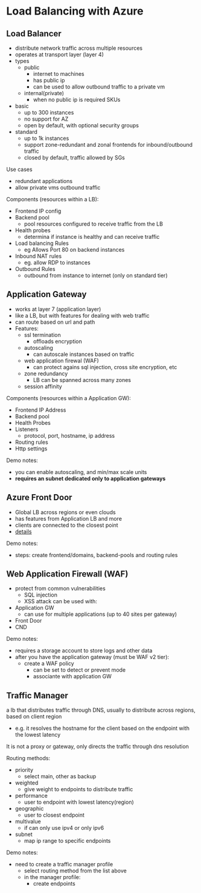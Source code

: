 # Load Balancing with Azure

## Load Balancer
- distribute network traffic across multiple resources
- operates at transport layer (layer 4)
- types
  - public
    - internet to machines
	- has public ip
	- can be used to allow outbound traffic to a private vm 
  - internal(private)
    - when no public ip is required
SKUs
- basic
  - up to 300 instances
  - no support for AZ
  - open by default, with optional security groups
- standard
  - up to 1k instances
  - support zone-redundant and zonal frontends for inbound/outbound traffic
  - closed by default, traffic allowed by SGs

Use cases
- redundant applications
- allow private vms outbound traffic

Components (resources within a LB):
- Frontend IP config
- Backend pool
  - pool resources configured to receive traffic from the LB
- Health probes
  - determina if instance is healthy and can receive traffic
- Load balancing Rules
  - eg Allows Port 80 on backend instances
- Inbound NAT rules
  - eg. allow RDP to instances
- Outbound Rules
  - outbound from instance to internet (only on standard tier)

## Application Gateway
- works at layer 7 (application layer)
- like a LB, but with features for dealing with web traffic
- can route based on url and path
- Features:
  - ssl termination
    - offloads encryption
  - autoscaling
    - can autoscale instances based on traffic
  - web application firewal (WAF)
    - can protect agains sql injection, cross site encryption, etc
  - zone redundancy
    - LB can be spanned across many zones
  - session affinity

Components (resources within a Application GW):
- Frontend IP Address
- Backend pool
- Health Probes
- Listeners
  - protocol, port, hostname, ip address
- Routing rules
- Http settings

Demo notes:
- you can enable autoscaling, and min/max scale units
- __requires an subnet dedicated only to application gateways__

## Azure Front Door
- Global LB across regions or even clouds
- has features from Application LB and more
- clients are connected to the closest point
- [details](https://docs.microsoft.com/en-us/azure/frontdoor/front-door-overview)

Demo notes:
- steps: create frontend/domains, backend-pools and routing rules

## Web Application Firewall (WAF)
- protect from common vulnerabilities 
  - SQL injection
  - XSS attack
can be used with:
- Application GW
  - can use for multiple applications (up to 40 sites per gateway)
- Front Door
- CND

Demo notes:
- requires a storage account to store logs and other data
- after you have the application gateway (must be WAF v2 tier):
  - create a WAF policy
    - can be set to detect or prevent mode
	- associante with application GW

## Traffic Manager
a lb that distributes traffic through DNS, usually to distribute across regions, based on client region
- e.g. it resolves the hostname for the client based on the endpoint with the lowest latency

It is not a proxy or gateway, only directs the traffic through dns resolution

Routing methods:
- priority
  - select main, other as backup
- weighted
  - give weight to endpoints to distribute traffic
- performance
  - user to endpoint with lowest latency(region)
- geographic
  - user to closest endpoint
- multivalue
  - if can only use ipv4 or only ipv6
- subnet
  - map ip range to specific endpoints

Demo notes:
- need to create a traffic manager profile
  - select routing method from the list above
  - in the manager profile:
    - create endpoints
